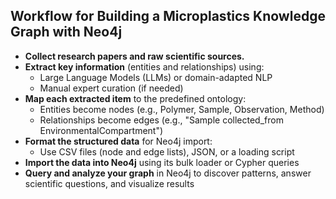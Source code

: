 ## Workflow for Building a Microplastics Knowledge Graph with Neo4j

- **Collect research papers and raw scientific sources.**
- **Extract key information** (entities and relationships) using:
  - Large Language Models (LLMs) or domain-adapted NLP
  - Manual expert curation (if needed)
- **Map each extracted item** to the predefined ontology:
  - Entities become nodes (e.g., Polymer, Sample, Observation, Method)
  - Relationships become edges (e.g., "Sample collected_from EnvironmentalCompartment")
- **Format the structured data** for Neo4j import:
  - Use CSV files (node and edge lists), JSON, or a loading script
- **Import the data into Neo4j** using its bulk loader or Cypher queries
- **Query and analyze your graph** in Neo4j to discover patterns, answer scientific questions, and visualize results

